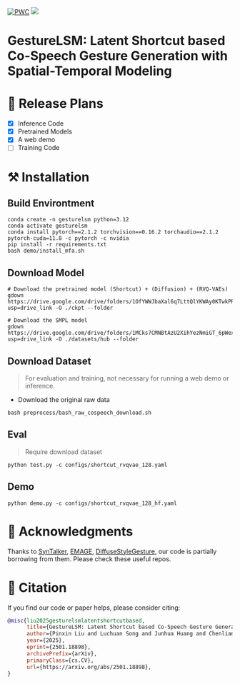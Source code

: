 [![PWC](https://img.shields.io/endpoint.svg?url=https://paperswithcode.com/badge/gesturelsm-latent-shortcut-based-co-speech/gesture-generation-on-beat2)](https://paperswithcode.com/sota/gesture-generation-on-beat2?p=gesturelsm-latent-shortcut-based-co-speech) <a href="https://arxiv.org/abs/2501.18898"><img src="https://img.shields.io/badge/arxiv-gray?logo=arxiv&amp"></a>



# GestureLSM: Latent Shortcut based Co-Speech Gesture Generation with Spatial-Temporal Modeling


# 📝 Release Plans

- [x] Inference Code
- [x] Pretrained Models
- [x] A web demo
- [ ] Training Code

# ⚒️ Installation

## Build Environtment

```
conda create -n gesturelsm python=3.12
conda activate gesturelsm
conda install pytorch==2.1.2 torchvision==0.16.2 torchaudio==2.1.2 pytorch-cuda=11.8 -c pytorch -c nvidia
pip install -r requirements.txt
bash demo/install_mfa.sh
```

## Download Model
```
# Download the pretrained model (Shortcut) + (Diffusion) + (RVQ-VAEs)
gdown https://drive.google.com/drive/folders/1OfYWWJbaXal6q7LttQlYKWAy0KTwkPRw?usp=drive_link -O ./ckpt --folder

# Download the SMPL model
gdown https://drive.google.com/drive/folders/1MCks7CMNBtAzU2XihYezNmiGT_6pWex8?usp=drive_link -O ./datasets/hub --folder
```

## Download Dataset
> For evaluation and training, not necessary for running a web demo or inference.

- Download the original raw data
```
bash preprocess/bash_raw_cospeech_download.sh
```

## Eval
> Require download dataset 
```
python test.py -c configs/shortcut_rvqvae_128.yaml
```

## Demo
```
python demo.py -c configs/shortcut_rvqvae_128_hf.yaml
```



# 🙏 Acknowledgments
Thanks to [SynTalker](https://github.com/RobinWitch/SynTalker/tree/main), [EMAGE](https://github.com/PantoMatrix/PantoMatrix/tree/main/scripts/EMAGE_2024), [DiffuseStyleGesture](https://github.com/YoungSeng/DiffuseStyleGesture), our code is partially borrowing from them. Please check these useful repos.


# 📖 Citation

If you find our code or paper helps, please consider citing:

```bibtex
@misc{liu2025gesturelsmlatentshortcutbased,
      title={GestureLSM: Latent Shortcut based Co-Speech Gesture Generation with Spatial-Temporal Modeling}, 
      author={Pinxin Liu and Luchuan Song and Junhua Huang and Chenliang Xu},
      year={2025},
      eprint={2501.18898},
      archivePrefix={arXiv},
      primaryClass={cs.CV},
      url={https://arxiv.org/abs/2501.18898}, 
}
```
